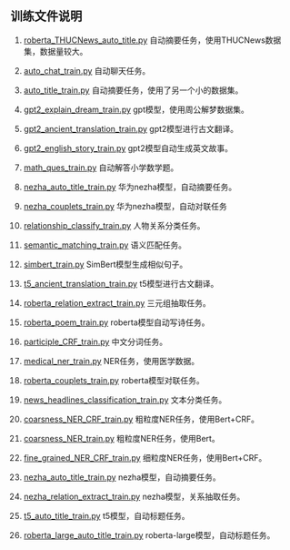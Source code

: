 ## 训练文件说明

1. [roberta_THUCNews_auto_title.py](https://github.com/920232796/bert_seq2seq/blob/master/examples/roberta_THUCNews_auto_title.py) 自动摘要任务，使用THUCNews数据集，数据量较大。
2. [auto_chat_train.py](https://github.com/920232796/bert_seq2seq/blob/master/examples/auto_chat_train.py) 自动聊天任务。
3. [auto_title_train.py](https://github.com/920232796/bert_seq2seq/blob/master/examples/auto_title_train.py) 自动摘要任务，使用了另一个小的数据集。
4. [gpt2_explain_dream_train.py](https://github.com/920232796/bert_seq2seq/blob/master/examples/gpt2_explain_dream_train.py) gpt模型，使用周公解梦数据集。
5. [gpt2_ancient_translation_train.py](https://github.com/920232796/bert_seq2seq/blob/master/examples/gpt2_ancient_translation_train.py) gpt2模型进行古文翻译。
6. [gpt2_english_story_train.py](https://github.com/920232796/bert_seq2seq/blob/master/examples/gpt2_english_story_train.py) gpt2模型自动生成英文故事。
7. [math_ques_train.py](https://github.com/920232796/bert_seq2seq/blob/master/examples/math_ques_train.py) 自动解答小学数学题。
8. [nezha_auto_title_train.py](https://github.com/920232796/bert_seq2seq/blob/master/examples/nezha_auto_title_train.py) 华为nezha模型，自动摘要任务。
9. [nezha_couplets_train.py](https://github.com/920232796/bert_seq2seq/blob/master/examples/nezha_couplets_train.py) 华为nezha模型，自动对联任务
10. [relationship_classify_train.py](https://github.com/920232796/bert_seq2seq/blob/master/examples/relationship_classify_train.py) 人物关系分类任务。
11. [semantic_matching_train.py](https://github.com/920232796/bert_seq2seq/blob/master/examples/semantic_matching_train.py) 语义匹配任务。
12. [simbert_train.py](https://github.com/920232796/bert_seq2seq/blob/master/examples/simbert_train.py) SimBert模型生成相似句子。
13. [t5_ancient_translation_train.py](https://github.com/920232796/bert_seq2seq/blob/master/examples/t5_ancient_translation_train.py) t5模型进行古文翻译。
14. [roberta_relation_extract_train.py](https://github.com/920232796/bert_seq2seq/blob/master/examples/roberta_relation_extract_train.py) 三元组抽取任务。
15. [roberta_poem_train.py](https://github.com/920232796/bert_seq2seq/blob/master/examples/roberta_poem_train.py) roberta模型自动写诗任务。
16. [participle_CRF_train.py](https://github.com/920232796/bert_seq2seq/blob/master/examples/participle_CRF_train.py) 中文分词任务。
17. [medical_ner_train.py](https://github.com/920232796/bert_seq2seq/blob/master/examples/medical_ner_train.py) NER任务，使用医学数据。
18. [roberta_couplets_train.py](https://github.com/920232796/bert_seq2seq/blob/master/examples/roberta_couplets_train.py) roberta模型对联任务。
19. [news_headlines_classification_train.py](https://github.com/920232796/bert_seq2seq/blob/master/examples/news_headlines_classification_train.py) 文本分类任务。
20. [coarsness_NER_CRF_train.py](https://github.com/920232796/bert_seq2seq/blob/master/examples/coarsness_NER_CRF_train.py) 粗粒度NER任务，使用Bert+CRF。
21. [coarsness_NER_train.py](https://github.com/920232796/bert_seq2seq/blob/master/examples/coarsness_NER_train.py) 粗粒度NER任务，使用Bert。
22. [fine_grained_NER_CRF_train.py](https://github.com/920232796/bert_seq2seq/blob/master/examples/fine_grained_NER_CRF_train.py) 细粒度NER任务，使用Bert+CRF。
24. [nezha_auto_title_train.py](https://github.com/920232796/bert_seq2seq/blob/master/examples/nezha_auto_title_train.py) nezha模型，自动摘要任务。
25. [nezha_relation_extract_train.py](https://github.com/920232796/bert_seq2seq/blob/master/examples/nezha_relation_extract_train.py) nezha模型，关系抽取任务。
26. [t5_auto_title_train.py](https://github.com/920232796/bert_seq2seq/blob/master/examples/nezha_relation_extract_train.py) t5模型，自动标题任务。

27. [roberta_large_auto_title_train.py](https://github.com/920232796/bert_seq2seq/blob/master/examples/roberta_large_auto_title_train.py) roberta-large模型，自动标题任务。